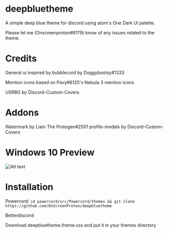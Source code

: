 # deepbluetheme

A simple deep blue theme for discord using atom's One Dark Ui palette.

Please let me (Onscreenproton#8179) know of any issues related to the theme.

# Credits
General ui inspired by bubblecord by Doggybootsy#1333

Mention icons based on Pavy#6125's Nebula 3 mention icons.

USRBG by Discord-Custom-Covers

# Addons
Watermark by Liam The Protogen#2501
profile-modals by Discord-Custom-Covers

# Windows 10 Preview
![Alt text](https://i.imgur.com/ZQcnKbm.png?raw=true)

# Installation
Powercord: 
```cd powercord/src/Powercord/themes && git clone https://github.com/OnScreenProton/deepbluetheme```

Betterdiscord:

Download deepbluetheme.theme.css and put it in your themes directory
